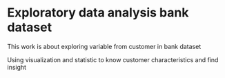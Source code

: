 # Exploratory data analysis bank dataset
This work is about exploring variable from customer in bank dataset 

Using visualization and statistic to know customer characteristics and find insight

